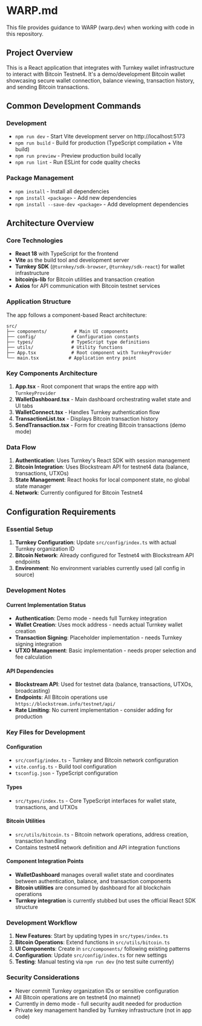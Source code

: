 # WARP.md

This file provides guidance to WARP (warp.dev) when working with code in this repository.

## Project Overview

This is a React application that integrates with Turnkey wallet infrastructure to interact with Bitcoin Testnet4. It's a demo/development Bitcoin wallet showcasing secure wallet connection, balance viewing, transaction history, and sending Bitcoin transactions.

## Common Development Commands

### Development
- `npm run dev` - Start Vite development server on http://localhost:5173
- `npm run build` - Build for production (TypeScript compilation + Vite build)
- `npm run preview` - Preview production build locally
- `npm run lint` - Run ESLint for code quality checks

### Package Management
- `npm install` - Install all dependencies
- `npm install <package>` - Add new dependencies
- `npm install --save-dev <package>` - Add development dependencies

## Architecture Overview

### Core Technologies
- **React 18** with TypeScript for the frontend
- **Vite** as the build tool and development server
- **Turnkey SDK** (`@turnkey/sdk-browser`, `@turnkey/sdk-react`) for wallet infrastructure
- **bitcoinjs-lib** for Bitcoin utilities and transaction creation
- **Axios** for API communication with Bitcoin testnet services

### Application Structure

The app follows a component-based React architecture:

```
src/
├── components/          # Main UI components
├── config/             # Configuration constants
├── types/              # TypeScript type definitions
├── utils/              # Utility functions
├── App.tsx             # Root component with TurnkeyProvider
└── main.tsx           # Application entry point
```

### Key Components Architecture

1. **App.tsx** - Root component that wraps the entire app with `TurnkeyProvider`
2. **WalletDashboard.tsx** - Main dashboard orchestrating wallet state and UI tabs
3. **WalletConnect.tsx** - Handles Turnkey authentication flow
4. **TransactionList.tsx** - Displays Bitcoin transaction history
5. **SendTransaction.tsx** - Form for creating Bitcoin transactions (demo mode)

### Data Flow

1. **Authentication**: Uses Turnkey's React SDK with session management
2. **Bitcoin Integration**: Uses Blockstream API for testnet4 data (balance, transactions, UTXOs)
3. **State Management**: React hooks for local component state, no global state manager
4. **Network**: Currently configured for Bitcoin Testnet4

## Configuration Requirements

### Essential Setup
1. **Turnkey Configuration**: Update `src/config/index.ts` with actual Turnkey organization ID
2. **Bitcoin Network**: Already configured for Testnet4 with Blockstream API endpoints
3. **Environment**: No environment variables currently used (all config in source)

### Development Notes

#### Current Implementation Status
- **Authentication**: Demo mode - needs full Turnkey integration
- **Wallet Creation**: Uses mock address - needs actual Turnkey wallet creation
- **Transaction Signing**: Placeholder implementation - needs Turnkey signing integration
- **UTXO Management**: Basic implementation - needs proper selection and fee calculation

#### API Dependencies
- **Blockstream API**: Used for testnet data (balance, transactions, UTXOs, broadcasting)
- **Endpoints**: All Bitcoin operations use `https://blockstream.info/testnet/api/`
- **Rate Limiting**: No current implementation - consider adding for production

### Key Files for Development

#### Configuration
- `src/config/index.ts` - Turnkey and Bitcoin network configuration
- `vite.config.ts` - Build tool configuration
- `tsconfig.json` - TypeScript configuration

#### Types
- `src/types/index.ts` - Core TypeScript interfaces for wallet state, transactions, and UTXOs

#### Bitcoin Utilities
- `src/utils/bitcoin.ts` - Bitcoin network operations, address creation, transaction handling
- Contains testnet4 network definition and API integration functions

#### Component Integration Points
- **WalletDashboard** manages overall wallet state and coordinates between authentication, balance, and transaction components
- **Bitcoin utilities** are consumed by dashboard for all blockchain operations
- **Turnkey integration** is currently stubbed but uses the official React SDK structure

### Development Workflow

1. **New Features**: Start by updating types in `src/types/index.ts`
2. **Bitcoin Operations**: Extend functions in `src/utils/bitcoin.ts`
3. **UI Components**: Create in `src/components/` following existing patterns
4. **Configuration**: Update `src/config/index.ts` for new settings
5. **Testing**: Manual testing via `npm run dev` (no test suite currently)

### Security Considerations

- Never commit Turnkey organization IDs or sensitive configuration
- All Bitcoin operations are on testnet4 (no mainnet)
- Currently in demo mode - full security audit needed for production
- Private key management handled by Turnkey infrastructure (not in app code)
